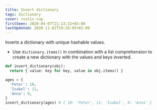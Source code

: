 ```yaml
---
title: Invert dictionary
tags: dictionary
cover: rustic-cup
firstSeen: 2020-04-07T21:13:32+03:00
lastUpdated: 2020-11-02T19:28:05+02:00
---
```


Inverts a dictionary with unique hashable values.

- Use `dictionary.items()` in combination with a list comprehension to create a new dictionary with the values and keys inverted.

```py
def invert_dictionary(obj):
  return { value: key for key, value in obj.items() }
```

```py
ages = {
  'Peter': 10,
  'Isabel': 11,
  'Anna': 9,
}
invert_dictionary(ages) # { 10: 'Peter', 11: 'Isabel', 9: 'Anna' }
```

